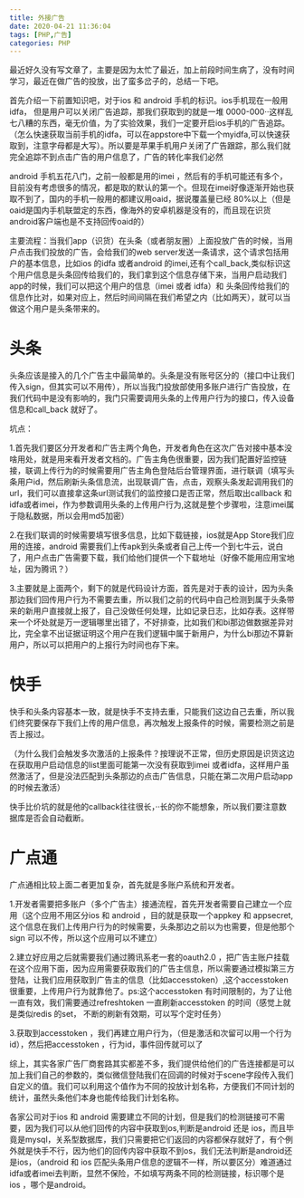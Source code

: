 ```yaml
---
title: 外接广告
date: 2020-04-21 11:36:04
tags: [PHP,广告]
categories: PHP
---
```


最近好久没有写文章了，主要是因为太忙了最近，加上前段时间生病了，没有时间学习，最近在做广告的投放，出了蛮多岔子的，总结一下吧。

<!--more-->

首先介绍一下前置知识吧，对于ios 和 android 手机的标识。ios手机现在一般用idfa， 但是用户可以关闭广告追踪，那我们获取到的就是一堆 0000-000··这样乱七八糟的东西，毫无价值，为了实验效果，我们一定要开启ios手机的广告追踪。（怎么快速获取当前手机的idfa，可以在appstore中下载一个myidfa,可以快速获取到，注意字母都是大写）。所以要是苹果手机用户关闭了广告跟踪，那么我们就完全追踪不到点击广告的用户信息了，广告的转化率我们必然

android 手机五花八门，之前一般都是用的imei ，然后有的手机可能还有多个，目前没有考虑很多的情况，都是取的默认的第一个。但现在imei好像逐渐开始也获取不到了，国内的手机一般用的都建议用oaid，据说覆盖量已经 80%以上（但是oaid是国内手机联盟定的东西，像海外的安卓机器是没有的，而且现在识货android客户端也是不支持回传oaid的）



主要流程：当我们app（识货）在头条（或者朋友圈）上面投放广告的时候，当用户点击我们投放的广告，会给我们的web server发送一条请求，这个请求包括用户的基本信息，比如ios 的idfa 或者android 的imei,还有个call_back,类似标识这个用户信息是头条回传给我们的，我们拿到这个信息存储下来，当用户启动我们app的时候，我们可以把这个用户的信息（imei 或者 idfa）和 头条回传给我们的信息作比对，如果对应上，然后时间间隔在我们希望之内（比如两天），就可以当做这个用户是头条带来的。



# 头条

头条应该是接入的几个广告主中最简单的。头条是没有账号区分的（接口中让我们传入sign，但其实可以不用传），所以当我门投放部使用多账户进行广告投放，在我们代码中是没有影响的，我门只需要调用头条的上传用户行为的接口，传入设备信息和call_back 就好了。

坑点：

1.首先我们要区分开发者和广告主两个角色，开发者角色在这次广告对接中基本没啥用处，就是用来看开发者文档的。广告主角色很重要，因为我们配置好监控链接，联调上传行为的时候需要用广告主角色登陆后台管理界面，进行联调（填写头条用户id，然后刷新头条信息流，出现联调广告，点击，观察头条发起调用我们的url，我们可以直接拿这条url测试我们的监控接口是否正常，然后取出callback 和 idfa或者imei，作为参数调用头条的上传用户行为,这就是整个步骤啦，注意imei属于隐私数据，所以会用md5加密）

2.在我们联调的时候需要填写很多信息，比如下载链接，ios就是App Store我们应用的连接，android 需要我们上传apk到头条或者自己上传一个到七牛云，说白了，用户点击广告需要下载，我们给他们提供一个下载地址（好像不能用应用宝地址，因为腾讯？）

3.主要就是上面两个，剩下的就是代码设计方面，首先是对于表的设计，因为头条那边我们回传用户行为不需要去重，所以我们之前的代码中自己检测到属于头条带来的新用户直接就上报了，自己没做任何处理，比如记录日志，比如存表。这样带来一个坏处就是万一逻辑哪里出错了，不好排查，比如我们和bi那边做数据差异对比，完全拿不出证据证明这个用户在我们逻辑中属于新用户，为什么bi那边不算新用户，所以可以把用户的上报行为时间也存下来。



# 快手

快手和头条内容基本一致，就是快手不支持去重，只能我们这边自己去重，所以我们终究要保存下我们上传的用户信息，再次触发上报条件的时候，需要检测之前是否上报过。

（为什么我们会触发多次激活的上报条件？按理说不正常，但历史原因是识货这边在获取用户启动信息的list里面可能第一次没有获取到imei 或者idfa，这样用户虽然激活了，但是没法匹配到头条那边的点击广告信息，只能在第二次用户启动app的时候去激活）

快手比价坑的就是他的callback往往很长，··长的你不能想象，所以我们要注意数据库是否会自动截断。



# 广点通

广点通相比较上面二者更加复杂，首先就是多账户系统和开发者。

1.开发者需要把多账户（多个广告主）接通流程，首先开发者需要自己建立一个应用（这个应用不用区分ios 和 android ，目的就是获取一个appkey 和 appsecret, 这个信息在我们上传用户行为的时候需要，头条那边之前以为也需要，但是他那个sign 可以不传，所以这个应用可以不建立）

2.建立好应用之后就需要我们通过腾讯系老一套的oauth2.0 ，把广告主账户挂载在这个应用下面，因为应用需要获取我们的广告主信息，所以需要通过模拟第三方登陆，让我们应用获取到广告主的信息（比如accesstoken）,这个accesstoken 很重要，上传用户行为就靠他了。ps:这个accesstoken 有时间限制的，为了让他一直有效，我们需要通过refreshtoken 一直刷新accesstoken 的时间（感觉上就是类似redis 的set， 不断的刷新有效期，可以写个定时任务）

3.获取到accesstoken ，我们再建立用户行为，（但是激活和次留可以用一个行为id），然后把accesstoken ，行为id，事件回传就可以了



综上，其实各家广告厂商套路其实都差不多，我们提供给他们的广告连接都是可以加上我们自己的参数的，类似微信登陆我们在回调的时候对于scene字段传入我们自定义的值。我们可以利用这个值作为不同的投放计划名称，方便我们不同计划的统计，虽然头条他们本身也能传给我们计划名称。

各家公司对于ios 和 android 需要建立不同的计划，但是我们的检测链接可不需要，因为我们可以从他们回传的内容中获取到os,判断是android 还是 ios，而且毕竟是mysql，关系型数据库，我们只需要把它们返回的内容都保存就好了，有个例外就是快手不行，因为他们的回传内容中获取不到os，我们无法判断是android还是ios，（android 和 ios 匹配头条用户信息的逻辑不一样，所以要区分）难道通过idfa或者imei去判断，显然不保险，不如填写两条不同的检测链接，标识哪个是ios ，哪个是android。

